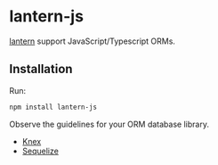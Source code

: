 # lantern-js

[lantern](https://github.com/lanterndata/lantern) support JavaScript/Typescript ORMs.

## Installation

Run:

```sh
npm install lantern-js
```

Observe the guidelines for your ORM database library.

- [Knex](/src/knex/README.md)
- [Sequelize](/src/sequelize/README.md)
